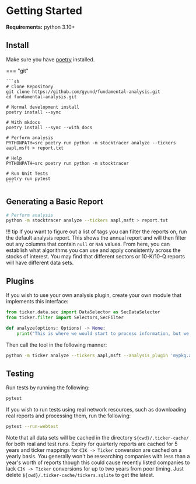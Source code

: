 # Getting Started

**Requirements:** python 3.10+

## Install

Make sure you have [poetry](https://python-poetry.org/docs/) installed.

=== "git"

    ```sh
    # Clone Repository
    git clone https://github.com/gyund/fundamental-analysis.git
    cd fundamental-analysis.git

    # Normal development install
    poetry install --sync

    # With mkdocs
    poetry install --sync --with docs

    # Perform analysis
    PYTHONPATH=src poetry run python -m stocktracer analyze --tickers aapl,msft > report.txt

    # Help
    PYTHONPATH=src poetry run python -m stocktracer

    # Run Unit Tests
    poetry run pytest
    ```

## Generating a Basic Report

```sh
# Perform analysis
python -m stocktracer analyze --tickers aapl,msft > report.txt
```

!!! tip
    If you want to figure out a list of tags you can filter the reports on, run the default analysis report. This shows the annual report and will then filter out any columns that contain `null` or `NaN` values. From here, you can establish what algorithms you can use and apply consistently across the stocks of interest. You may find that different sectors or 10-K/10-Q reports will have different data sets.


## Plugins

If you wish to use your own analysis plugin, create your own module that implements this interface:

```python
from ticker.data.sec import DataSelector as SecDataSelector
from ticker.filter import Selectors,SecFilter

def analyze(options: Options) -> None:
    print("This is where we would start to process information, but we're not right now")

```

Then call the tool in the following manner:

```sh
python -m ticker analyze --tickers aapl,msft --analysis_plugin 'mypkg.analysis'
```

## Testing

Run tests by running the following:

```sh
pytest
```

If you wish to run tests using real network resources, such as downloading real reports and processing them, run the following:

```sh
pytest --run-webtest
```

Note that all data sets will be cached in the directory `${cwd}/.ticker-cache/` for both real and test runs. Expiry for quarterly reports are cached for 5 years and ticker mappings for `CIK -> Ticker` conversion are cached on a yearly basis. You generally won't be researching companies with less than a year's worth of reports though this could cause recently listed companies to lack `CIK -> Ticker` conversions for up to two years from poor timing. Just delete `${cwd}/.ticker-cache/tickers.sqlite` to get the latest.
